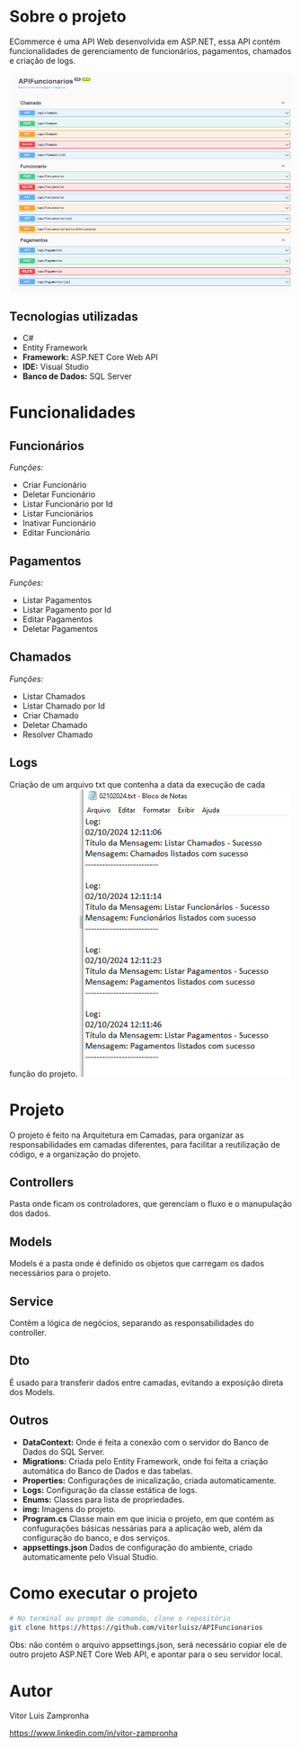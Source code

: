 # Sobre o projeto

ECommerce é uma API Web desenvolvida em ASP.NET, essa API contém funcionalidades de gerenciamento de funcionários, pagamentos, chamados e criação de logs.

![Layout 1](https://raw.githubusercontent.com/vitorluisz/APIFuncionarios/master/APIFuncionarios/img/Screenshot_206.png)

## Tecnologias utilizadas
- C#
- Entity Framework
- **Framework:** ASP.NET Core Web API
- **IDE:** Visual Studio
- **Banco de Dados:** SQL Server

# Funcionalidades

## Funcionários
*Funções:*
- Criar Funcionário
- Deletar Funcionário
- Listar Funcionário por Id
- Listar Funcionários
- Inativar Funcionário
- Editar Funcionário

## Pagamentos
*Funções:*
- Listar Pagamentos
- Listar Pagamento por Id
- Editar Pagamentos
- Deletar Pagamentos

## Chamados
*Funções:*
- Listar Chamados
- Listar Chamado por Id
- Criar Chamado
- Deletar Chamado
- Resolver Chamado

## Logs

Criação de um arquivo txt que contenha a data da execução de cada função do projeto.
![Logs 1](https://raw.githubusercontent.com/vitorluisz/APIFuncionarios/master/APIFuncionarios/img/Screenshot_207.png)

# Projeto
O projeto é feito na Arquitetura em Camadas, para organizar as responsabilidades em camadas diferentes, para facilitar a reutilização de código, e a organização do projeto.
## Controllers
Pasta onde ficam os controladores, que gerenciam o fluxo e o manupulação dos dados.
## Models
Models é a pasta onde é definido os objetos que carregam os dados necessários para o projeto.
## Service
Contêm a lógica de negócios, separando as responsabilidades do controller.
## Dto
É usado para transferir dados entre camadas, evitando a exposição direta dos Models.
## Outros
- **DataContext:** Onde é feita a conexão com o servidor do Banco de Dados do SQL Server.
- **Migrations:** Criada pelo Entity Framework, onde foi feita a criação automática do Banco de Dados e das tabelas.
- **Properties:** Configurações de inicalização, criada automaticamente.
- **Logs:** Configuração da classe estática de logs.
- **Enums:** Classes para lista de propriedades.
- **img:** Imagens do projeto.
- **Program.cs** Classe main em que inicia o projeto, em que contém as confugurações básicas nessárias para a aplicação web, além da configuração do banco, e dos serviços.
- **appsettings.json** Dados de configuração do ambiente, criado automaticamente pelo Visual Studio.

# Como executar o projeto
```bash
# No terminal ou prompt de comando, clone o repositório
git clone https://https://github.com/vitorluisz/APIFuncionarios
```
Obs: não contém o arquivo appsettings.json, será necessário copiar ele de outro projeto ASP.NET Core Web API, e apontar para o seu servidor local.

# Autor

Vitor Luis Zampronha

https://www.linkedin.com/in/vitor-zampronha
